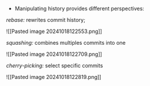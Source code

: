 + Manipulating history provides different perspectives:

*rebase:* rewrites commit history; 

![[Pasted image 20241018122553.png]]

*squashing:* combines multiples commits into one

![[Pasted image 20241018122709.png]]

*cherry-picking:* select specific commits

![[Pasted image 20241018122819.png]]


